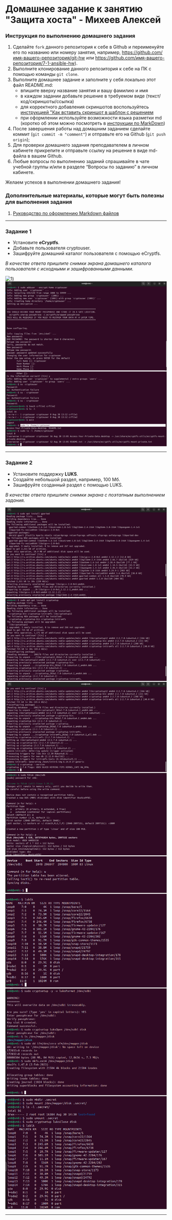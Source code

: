 # Домашнее задание к занятию "Защита хоста" - Михеев Алексей


### Инструкция по выполнению домашнего задания

   1. Сделайте `fork` данного репозитория к себе в Github и переименуйте его по названию или номеру занятия, например, https://github.com/имя-вашего-репозитория/git-hw или  https://github.com/имя-вашего-репозитория/7-1-ansible-hw).
   2. Выполните клонирование данного репозитория к себе на ПК с помощью команды `git clone`.
   3. Выполните домашнее задание и заполните у себя локально этот файл README.md:
      - впишите вверху название занятия и вашу фамилию и имя
      - в каждом задании добавьте решение в требуемом виде (текст/код/скриншоты/ссылка)
      - для корректного добавления скриншотов воспользуйтесь [инструкцией "Как вставить скриншот в шаблон с решением](https://github.com/netology-code/sys-pattern-homework/blob/main/screen-instruction.md)
      - при оформлении используйте возможности языка разметки md (коротко об этом можно посмотреть в [инструкции  по MarkDown](https://github.com/netology-code/sys-pattern-homework/blob/main/md-instruction.md))
   4. После завершения работы над домашним заданием сделайте коммит (`git commit -m "comment"`) и отправьте его на Github (`git push origin`);
   5. Для проверки домашнего задания преподавателем в личном кабинете прикрепите и отправьте ссылку на решение в виде md-файла в вашем Github.
   6. Любые вопросы по выполнению заданий спрашивайте в чате учебной группы и/или в разделе “Вопросы по заданию” в личном кабинете.
   
Желаем успехов в выполнении домашнего задания!
   
### Дополнительные материалы, которые могут быть полезны для выполнения задания

1. [Руководство по оформлению Markdown файлов](https://gist.github.com/Jekins/2bf2d0638163f1294637#Code)

---

### Задание 1

   - Установите **eCryptfs**.
   - Добавьте пользователя cryptouser.
   - Зашифруйте домашний каталог пользователя с помощью eCryptfs.

*В качестве ответа пришлите снимки экрана домашнего каталога пользователя с исходными и зашифрованными данными.*

![1]([https://github.com/Alm798/13.02/blob/main/img/1.png))
![2](https://github.com/Alm798/13.02/blob/main/img/2.png)
![3](https://github.com/Alm798/13.02/blob/main/img/3.png)

---

### Задание 2

   - Установите поддержку **LUKS**.
   - Создайте небольшой раздел, например, 100 Мб.
   - Зашифруйте созданный раздел с помощью LUKS.

*В качестве ответа пришлите снимки экрана с поэтапным выполнением задания.*

![4](https://github.com/Alm798/13.02/blob/main/img/4.png)
![1](https://github.com/Alm798/13.02/blob/main/img/5.png)
![1](https://github.com/Alm798/13.02/blob/main/img/6.png)
![1](https://github.com/Alm798/13.02/blob/main/img/7.png)
![1](https://github.com/Alm798/13.02/blob/main/img/8.png)
![1](https://github.com/Alm798/13.02/blob/main/img/9.png)
![1](https://github.com/Alm798/13.02/blob/main/img/10.png)
![1](https://github.com/Alm798/13.02/blob/main/img/11.png)

---

